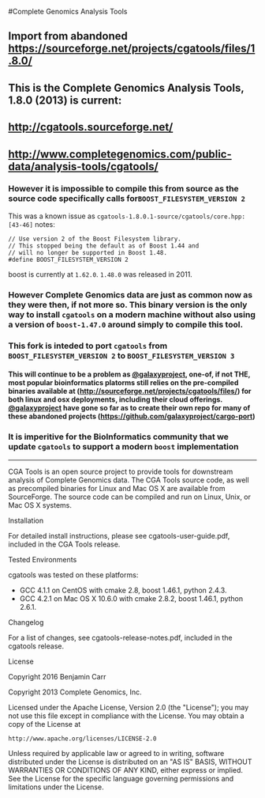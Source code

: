 #Complete Genomics Analysis Tools
##  Import from abandoned https://sourceforge.net/projects/cgatools/files/1.8.0/
## This is the Complete Genomics Analysis Tools, 1.8.0 (2013) is current:
## http://cgatools.sourceforge.net/
## http://www.completegenomics.com/public-data/analysis-tools/cgatools/

### However it is impossible to compile this from source as the source code specifically calls for`BOOST_FILESYSTEM_VERSION 2`

This was a known issue as `cgatools-1.8.0.1-source/cgatools/core.hpp:[43-46]` notes:
```
// Use version 2 of the Boost Filesystem library.
// This stopped being the default as of Boost 1.44 and
// will no longer be supported in Boost 1.48.
#define BOOST_FILESYSTEM_VERSION 2
```
boost is currently at `1.62.0`. `1.48.0` was released in 2011.

### However Complete Genomics data are just as common now as they were then, if not more so. This binary version is the only way to install `cgatools` on a modern machine without also using a version of `boost-1.47.0` around simply to compile this tool.

### This fork is inteded to port `cgatools` from `BOOST_FILESYSTEM_VERSION 2` to `BOOST_FILESYSTEM_VERSION 3`
#### This will continue to be a problem as [@galaxyproject](https://github.com/galaxyproject), one-of, if not THE, most popular bioinformatics platorms still relies on the pre-compiled binaries available at (http://sourceforge.net/projects/cgatools/files/) for both linux and osx deployments, including their cloud offerings. [@galaxyproject](https://github.com/galaxyproject) have gone so far as to create their own repo for many of these abandoned projects (https://github.com/galaxyproject/cargo-port)

### It is imperitive for the BioInformatics community that we update `cgatools` to support a modern `boost` implementation 

---

CGA Tools is an open source project to provide tools for downstream
analysis of Complete Genomics data.  The CGA Tools source code, as
well as precompiled binaries for Linux and Mac OS X are available from
SourceForge.  The source code can be compiled and run on Linux, Unix,
or Mac OS X systems. 


Installation

For detailed install instructions, please see cgatools-user-guide.pdf,
included in the CGA Tools release.


Tested Environments

cgatools was tested on these platforms:

* GCC 4.1.1 on CentOS with cmake 2.8, boost 1.46.1, python 2.4.3. 
* GCC 4.2.1 on Mac OS X 10.6.0 with cmake 2.8.2, boost 1.46.1, python
  2.6.1.


Changelog

For a list of changes, see cgatools-release-notes.pdf, included in the
cgatools release.


License

Copyright 2016 Benjamin Carr

Copyright 2013 Complete Genomics, Inc.

Licensed under the Apache License, Version 2.0 (the "License"); you
may not use this file except in compliance with the License.  You may
obtain a copy of the License at

    http://www.apache.org/licenses/LICENSE-2.0

Unless required by applicable law or agreed to in writing, software
distributed under the License is distributed on an "AS IS" BASIS,
WITHOUT WARRANTIES OR CONDITIONS OF ANY KIND, either express or
implied.  See the License for the specific language governing
permissions and limitations under the License.
